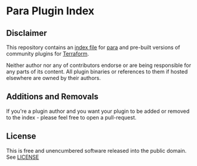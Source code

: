 # Para Plugin Index

## Disclaimer
This repository contains an [index file](./para.idx.yaml) for [para](https://github.com/paraterraform/para) and
pre-built versions of community plugins for [Terraform](https://www.terraform.io).

Neither author nor any of contributors endorse or are being responsible for any parts of its content.
All plugin binaries or references to them if hosted elsewhere are owned by their authors.

## Additions and Removals
If you're a plugin author and you want your plugin to be added or removed to the index - please feel free to open a pull-request.

## License
This is free and unencumbered software released into the public domain. See [LICENSE](./LICENSE.txt)
